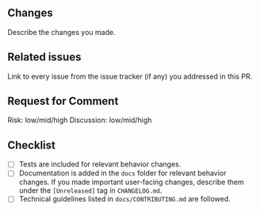 ## Changes

Describe the changes you made.

## Related issues

Link to every issue from the issue tracker (if any) you addressed in this PR.

## Request for Comment
Risk: low/mid/high
Discussion: low/mid/high

## Checklist

- [ ] Tests are included for relevant behavior changes.
- [ ] Documentation is added in the `docs` folder for relevant behavior changes. If you made important user-facing
  changes, describe them under the `[Unreleased]` tag in `CHANGELOG.md`.
- [ ] Technical guidelines listed in `docs/CONTRIBUTING.md` are followed.
